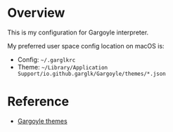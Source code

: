# Overview
This is my configuration for Gargoyle interpreter.

My preferred user space config location on macOS is:
- Config: `~/.garglkrc`
- Theme: `~/Library/Application Support/io.github.garglk/Gargoyle/themes/*.json`

# Reference
- [Gargoyle themes](https://github.com/garglk/garglk/blob/2023.1/THEMES.md)

